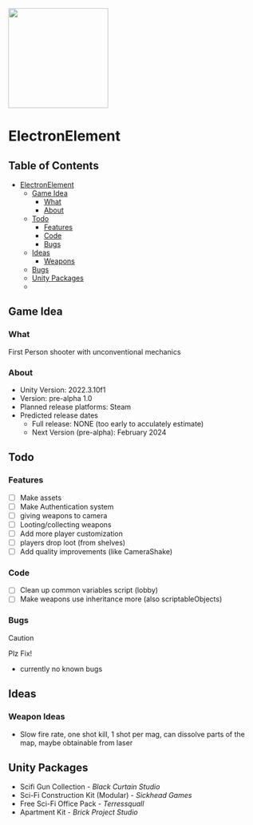 
<img url="https://github.com/Integr-0/ElectronElement/assets/74710895/3707f32c-e698-42a2-9773-927309348996" height="200" src="https://github.com/Integr-0/ElectronElement/assets/74710895/3707f32c-e698-42a2-9773-927309348996" width="200"/>

# ElectronElement
## Table of Contents
- [ElectronElement](#electronelement)
   * [Game Idea](#game-idea)
      + [What](#What)
      + [About](#About)
   * [Todo](#todo)
      + [Features](#features)
      + [Code](#code)
      + [Bugs](#Bugs)
   * [Ideas](#ideas)
      + [Weapons](#weapons)
   * [Bugs](#bugs)
   * [Unity Packages](#unity-packages)
   * 
## Game Idea
### What
First Person shooter with unconventional mechanics

### About
- Unity Version: 2022.3.10f1
- Version: pre-alpha 1.0
- Planned release platforms: Steam
- Predicted release dates
    - Full release: NONE (too early to acculately estimate)
    - Next Version (pre-alpha): February 2024

## Todo
### Features
- [ ] Make assets
- [ ] Make Authentication system
- [ ] giving weapons to camera
- [ ] Looting/collecting weapons
- [ ] Add more player customization
- [ ] players drop loot (from shelves)
- [ ] Add quality improvements (like CameraShake)
### Code
- [ ] Clean up common variables script (lobby)
- [ ] Make weapons use inheritance more (also scriptableObjects)
### Bugs
> [!CAUTION]
> Plz Fix!

- currently no known bugs

## Ideas
### Weapon Ideas
- Slow fire rate, one shot kill, 1 shot per mag, can dissolve parts of the map, maybe obtainable from laser

## Unity Packages
- Scifi Gun Collection - *Black Curtain Studio*
- Sci-Fi Construction Kit (Modular) - *Sickhead Games*
- Free Sci-Fi Office Pack - *Terressquall*
- Apartment Kit - *Brick Project Studio*
